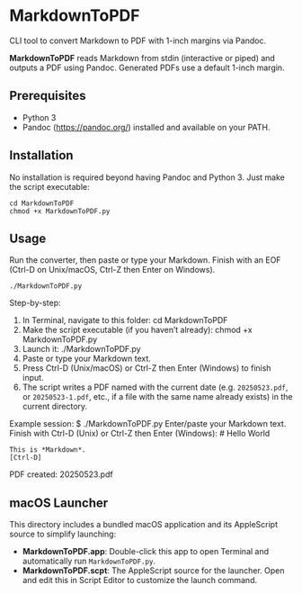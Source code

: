 # MarkdownToPDF

CLI tool to convert Markdown to PDF with 1-inch margins via Pandoc.

**MarkdownToPDF** reads Markdown from stdin (interactive or piped) and outputs a PDF using Pandoc.
Generated PDFs use a default 1-inch margin.

Prerequisites
-------------
- Python 3
- Pandoc (https://pandoc.org/) installed and available on your PATH.

Installation
------------
No installation is required beyond having Pandoc and Python 3. Just make the script executable:

    cd MarkdownToPDF
    chmod +x MarkdownToPDF.py

Usage
-----
Run the converter, then paste or type your Markdown. Finish with an EOF (Ctrl-D on Unix/macOS, Ctrl-Z then Enter on Windows).

    ./MarkdownToPDF.py

Step-by-step:
1. In Terminal, navigate to this folder:
       cd MarkdownToPDF
2. Make the script executable (if you haven’t already):
       chmod +x MarkdownToPDF.py
3. Launch it:
       ./MarkdownToPDF.py
4. Paste or type your Markdown text.
5. Press Ctrl-D (Unix/macOS) or Ctrl-Z then Enter (Windows) to finish input.
6. The script writes a PDF named with the current date (e.g. `20250523.pdf`, or `20250523-1.pdf`, etc., if a file with the same name already exists) in the current directory.

Example session:
    $ ./MarkdownToPDF.py
    Enter/paste your Markdown text.
    Finish with Ctrl-D (Unix) or Ctrl-Z then Enter (Windows):
    # Hello World

    This is *Markdown*.
    [Ctrl-D]
PDF created: 20250523.pdf

## macOS Launcher

This directory includes a bundled macOS application and its AppleScript source to simplify launching:

- **MarkdownToPDF.app**: Double-click this app to open Terminal and automatically run `MarkdownToPDF.py`.
- **MarkdownToPDF.scpt**: The AppleScript source for the launcher. Open and edit this in Script Editor to customize the launch command.